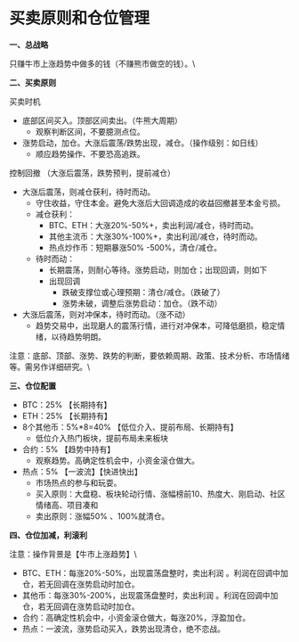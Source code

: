 # 买卖原则和仓位管理

**一、总战略**

只赚牛市上涨趋势中做多的钱（不赚熊市做空的钱）。\


**二、买卖原则**

买卖时机

* 底部区间买入。顶部区间卖出。（牛熊大周期）
  * 观察判断区间，不要臆测点位。
* 涨势启动，加仓。大涨后震荡/跌势出现，减仓。（操作级别：如日线）
  * 顺应趋势操作、不要恐高追跌。

控制回撤 （大涨后震荡，跌势预判，提前减仓）

* 大涨后震荡，则减仓获利，待时而动。&#x20;
  * 守住收益，守住本金。避免大涨后大回调造成的收益回撤甚至本金亏损。
  * 减仓获利：
    * BTC、ETH：大涨20%-50%+，卖出利润/减仓，待时而动。
    * 其他主流币：大涨30%-100%+，卖出利润/减仓，待时而动。
    * 热点炒作币：短期暴涨50% -500%，清仓/减仓。
  * 待时而动：
    * 长期震荡，则耐心等待。涨势启动，则加仓；出现回调，则如下
    * 出现回调
      * 跌破支撑位或心理预期：清仓/减仓。（跌破了）
      * 涨势未破，调整后涨势启动：加仓。（跌不动）
* 大涨后震荡，则对冲保本，待时而动。（涨不动）
  * 趋势交易中，出现磨人的震荡行情，进行对冲保本，可降低磨损，稳定情绪，以待趋势明朗。

注意：底部、顶部、涨势、跌势的判断，要依赖周期、政策、技术分析、市场情绪等。需另作详细研究。\


**三、仓位配置**

* BTC：25% 【长期持有】
* ETH：25% 【长期持有】
* 8个其他币：5%\*8=40% 【低位介入、提前布局、长期持有】
  * 低位介入热门板块，提前布局未来板块
* 合约：5% 【趋势中持有】
  * 观察趋势。高确定性机会中，小资金滚仓做大。
* 热点：5% 【一波流】【快进快出】
  * 市场热点的参与和玩耍。
  * 买入原则：大盘稳、板块轮动行情、涨幅榜前10、热度大、刚启动、社区情绪高、项目凑和
  * 卖出原则：涨幅50% 、100%就清仓。

**四、仓位加减，利滚利**

注意：操作背景是【牛市上涨趋势】\


* BTC、ETH：每涨20%-50%，出现震荡盘整时，卖出利润 。利润在回调中加仓，若无回调在涨势启动时加仓。
* 其他币：每涨30%-200%，出现震荡盘整时，卖出利润 。利润在回调中加仓，若无回调在涨势启动时加仓。
* 合约：高确定性机会中，小资金滚仓做大，每涨20%，浮盈加仓。
* 热点：一波流，涨势启动买入，跌势出现清仓，绝不恋战。
